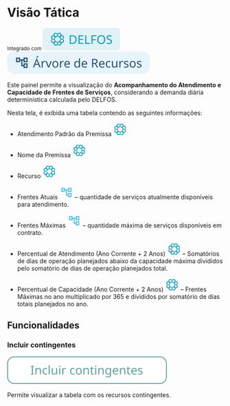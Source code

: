 # Visão Tática
<small>Integrado com </small> ![alt text](tags/tag_delfos.svg) ![alt text](tags/tag_arvore_recursos.svg)

Este painel permite a visualização do **Acompanhamento do Atendimento e Capacidade de Frentes de Serviços**, considerando a demanda diária determinística calculada pelo DELFOS.

Nesta tela, é exibida uma tabela contendo as seguintes informações:  

- Atendimento Padrão da Premissa 
![delfos_24x24.svg](icons/delfos_24x24.svg)

- Nome da Premissa 
![delfos_24x24.svg](icons/delfos_24x24.svg) 

- Recurso 
![delfos_24x24.svg](icons/delfos_24x24.svg) 

- Frentes Atuais ![exibir logotipo da Árvore de Recursos](icons/arvore_16x16.svg) – quantidade de serviços atualmente disponíveis para atendimento. 

- Frentes Máximas ![exibir logotipo da Árvore de Recursos](icons/arvore_16x16.svg) – quantidade máxima de serviços disponíveis em contrato.  

- Percentual de Atendimento (Ano Corrente + 2 Anos) ![delfos_24x24.svg](icons/delfos_24x24.svg)  – Somatórios de dias de operação planejados abaixo da capacidade máxima divididos pelo somatório de dias de operação planejados total. 

- Percentual de Capacidade (Ano Corrente + 2 Anos) ![delfos_24x24.svg](icons/delfos_24x24.svg)  – Frentes Máximas no ano multiplicado por 365 e divididos por somatório de dias totais planejados no ano.

## Funcionalidades

### Incluir contingentes
![alt text](icons/incluir_contingente.svg)
  
Permite visualizar a tabela com os recursos contingentes.  
